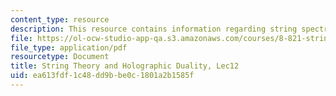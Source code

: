 ```yaml
---
content_type: resource
description: This resource contains information regarding string spectrum and graviton.
file: https://ol-ocw-studio-app-qa.s3.amazonaws.com/courses/8-821-string-theory-and-holographic-duality-fall-2014/ea613fdf1c48dd9bbe0c1801a2b1585f_MIT8_821S15_Lec12.pdf
file_type: application/pdf
resourcetype: Document
title: String Theory and Holographic Duality, Lec12
uid: ea613fdf-1c48-dd9b-be0c-1801a2b1585f
---
```

